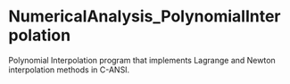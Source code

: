 # NumericalAnalysis_PolynomialInterpolation
Polynomial Interpolation program that implements Lagrange and Newton interpolation methods in C-ANSI.
